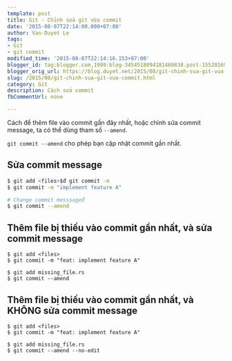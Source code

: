 ```yaml
---
template: post
title: Git - Chỉnh sửa git vừa commit
date: '2015-08-07T22:14:00.000+07:00'
author: Van-Duyet Le
tags:
- Git
- git commit
modified_time: '2015-08-07T22:14:16.153+07:00'
blogger_id: tag:blogger.com,1999:blog-3454518094181460838.post-1552016978334911994
blogger_orig_url: https://blog.duyet.net/2015/08/git-chinh-sua-git-vua-commit.html
slug: /2015/08/git-chinh-sua-git-vua-commit.html
category: Git
description: Cách sửa commit 
fbCommentUrl: none

---
```


Cách để thêm file vào commit gần đây nhất, hoặc chỉnh sửa commit message, ta có thể dùng tham số `--amend`.

`git commit --amend` cho phép bạn cập nhật commit gần nhất.

## Sửa commit message

```bash
$ git add <files>$đ git commit -m 
$ git commit -m "implement feature A"

# Change commit messsageđ
$ git commit --amend
```

## Thêm file bị thiếu vào commit gần nhất, và sửa commit message

```
$ git add <files>
$ git commit -m "feat: implement feature A"

$ git add missing_file.rs
$ git commit --amend 
```

## Thêm file bị thiếu vào commit gần nhất, và KHÔNG sửa commit message

```
$ git add <files>
$ git commit -m "feat: implement feature A"

$ git add missing_file.rs
$ git commit --amend --no-edit 
```

